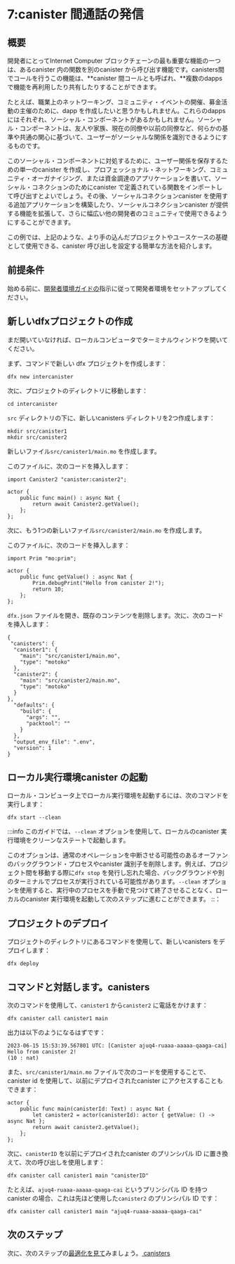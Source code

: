 # 7:canister 間通話の発信

## 概要

開発者にとってInternet Computer ブロックチェーンの最も重要な機能の一つは、あるcanister 内の関数を別のcanister から呼び出す機能です。canisters間でコールを行うこの機能は、**canister 間コールとも呼ばれ、**複数のdapps で機能を再利用したり共有したりすることができます。

たとえば、職業上のネットワーキング、コミュニティ・イベントの開催、募金活動の主催のために、dapp を作成したいと思うかもしれません。これらのdapps にはそれぞれ、ソーシャル・コンポーネントがあるかもしれません。ソーシャル・コンポーネントは、友人や家族、現在の同僚や以前の同僚など、何らかの基準や共通の関心に基づいて、ユーザーがソーシャルな関係を識別できるようにするものです。

このソーシャル・コンポーネントに対処するために、ユーザー関係を保存するための単一のcanister を作成し、プロフェッショナル・ネットワーキング、コミュニティ・オーガナイジング、または資金調達のアプリケーションを書いて、ソーシャル・コネクションのためにcanister で定義されている関数をインポートして呼び出すとよいでしょう。その後、ソーシャルコネクションcanister を使用する追加アプリケーションを構築したり、ソーシャルコネクションcanister が提供する機能を拡張して、さらに幅広い他の開発者のコミュニティで使用できるようにすることができます。

この例では、上記のような、より手の込んだプロジェクトやユースケースの基礎として使用できる、canister 呼び出しを設定する簡単な方法を紹介します。

## 前提条件

始める前に、[開発者環境ガイドの](./dev-env.md)指示に従って開発者環境をセットアップしてください。

## 新しいdfxプロジェクトの作成

まだ開いていなければ、ローカルコンピュータでターミナルウィンドウを開いてください。

まず、コマンドで新しい dfx プロジェクトを作成します：

    dfx new intercanister

次に、プロジェクトのディレクトリに移動します：

    cd intercanister

`src` ディレクトリの下に、新しいcanisters ディレクトリを2つ作成します：

    mkdir src/canister1
    mkdir src/canister2

新しいファイル`src/canister1/main.mo` を作成します。

このファイルに、次のコードを挿入します：

    import Canister2 "canister:canister2";
    
    actor {
        public func main() : async Nat {
            return await Canister2.getValue();
        };
    };

次に、もう1つの新しいファイル`src/canister2/main.mo` を作成します。

このファイルに、次のコードを挿入します：

    import Prim "mo:prim";
    
    actor {
        public func getValue() : async Nat {
            Prim.debugPrint("Hello from canister 2!");
            return 10;
        };
    };

`dfx.json` ファイルを開き、既存のコンテンツを削除します。次に、次のコードを挿入します：

    {
     "canisters": {
      "canister1": {
        "main": "src/canister1/main.mo",
        "type": "motoko"
      },
      "canister2": {
        "main": "src/canister2/main.mo",
        "type": "motoko"
      }
    },
      "defaults": {
        "build": {
          "args": "",
          "packtool": ""
        }
      },
      "output_env_file": ".env",
      "version": 1
    }

## ローカル実行環境canister の起動

ローカル・コンピュータ上でローカル実行環境を起動するには、次のコマンドを実行します：

    dfx start --clean

:::info
このガイドでは、`--clean` オプションを使用して、ローカルのcanister 実行環境をクリーンなステートで起動します。

このオプションは、通常のオペレーションを中断させる可能性のあるオーファンのバックグラウンド・プロセスやcanister 識別子を削除します。例えば、プロジェクト間を移動する際に`dfx stop` を発行し忘れた場合、バックグラウンドや別のターミナルでプロセスが実行されている可能性があります。`--clean` オプションを使用すると、実行中のプロセスを手動で見つけて終了させることなく、ローカルのcanister 実行環境を起動して次のステップに進むことができます。
::：

## プロジェクトのデプロイ

プロジェクトのディレクトリにあるコマンドを使用して、新しいcanisters をデプロイします：

    dfx deploy

## コマンドと対話します。canisters

次のコマンドを使用して、`canister1` から`canister2` に電話をかけます：

```
dfx canister call canister1 main 
```

出力は以下のようになるはずです：

    2023-06-15 15:53:39.567801 UTC: [Canister ajuq4-ruaaa-aaaaa-qaaga-cai] Hello from canister 2!
    (10 : nat)

また、`src/canister1/main.mo` ファイルで次のコードを使用することで、canister id を使用して、以前にデプロイされたcanister にアクセスすることもできます：

    actor {
        public func main(canisterId: Text) : async Nat {
            let canister2 = actor(canisterId): actor { getValue: () -> async Nat };
            return await canister2.getValue();
        };
    };

次に、`canisterID` を以前にデプロイされたcanister のプリンシパル ID に置き換えて、次の呼び出しを使用します：

    dfx canister call canister1 main "canisterID"

たとえば、`ajuq4-ruaaa-aaaaa-qaaga-cai` というプリンシパル ID を持つcanister の場合、これは先ほど使用した`canister2` のプリンシパル ID です：

    dfx canister call canister1 main "ajuq4-ruaaa-aaaaa-qaaga-cai"

## 次のステップ

次に、次のステップの[最適化を見て](./optimizing.md)みましょう。[ canisters](./optimizing.md)

<!---
# 7: Making inter-canister calls

## Overview
One of the most important features of the Internet Computer blockchain for developers is the ability to call functions in one canister from another canister. This capability to make calls between canisters—also sometimes referred to as **inter-canister calls**—enables you to reuse and share functionality in multiple dapps.

For example, you might want to create a dapp for professional networking, organizing community events, or hosting fundraising activities. Each of these dapps might have a social component that enables users to identify social relationships based on some criteria or shared interest, such as friends and family or current and former colleagues.

To address this social component, you might want to create a single canister for storing user relationships then write your professional networking, community organizing, or fundraising application to import and call functions that are defined in the canister for social connections. You could then build additional applications to use the social connections canister or extend the features provided by the social connections canister to make it useful to an even broader community of other developers.

This example will showcase a simple way to configure inter-canister calls that can be used as the foundation for more elaborate projects and use-cases such as those mentioned above. 

## Prerequisites

Before getting started, assure you have set up your developer environment according to the instructions in the [developer environment guide](./dev-env.md).

## Create a new dfx project 

Open a terminal window on your local computer, if you don’t already have one open.

First, create a new dfx project with the command:

```
dfx new intercanister
```

Then, navigate into the project's directory:

```
cd intercanister
```

Create two new directories under the `src` directory for your new canisters:

```
mkdir src/canister1
mkdir src/canister2
```

Create a new file, `src/canister1/main.mo`.

In this file, insert the following code:

```
import Canister2 "canister:canister2";

actor {
    public func main() : async Nat {
        return await Canister2.getValue();
    };
};
```

Then, create another new file, `src/canister2/main.mo`.

In this file, insert the following code:

```
import Prim "mo:prim";

actor {
    public func getValue() : async Nat {
        Prim.debugPrint("Hello from canister 2!");
        return 10;
    };
};
```

Open the `dfx.json` file and delete the existing content. Then, insert the following code:

```
{
 "canisters": {
  "canister1": {
    "main": "src/canister1/main.mo",
    "type": "motoko"
  },
  "canister2": {
    "main": "src/canister2/main.mo",
    "type": "motoko"
  }
},
  "defaults": {
    "build": {
      "args": "",
      "packtool": ""
    }
  },
  "output_env_file": ".env",
  "version": 1
}
```

## Starting the local canister execution environment 

To start the local execution environment on your local computer, run the following command:

```
dfx start --clean
```

:::info
For this guide, we’re using the `--clean` option to start the local canister execution environment in a clean state.

This option removes any orphan background processes or canister identifiers that might disrupt normal operations. For example, if you forgot to issue a `dfx stop` when moving between projects, you might have a process running in the background or in another terminal. The `--clean` option ensures that you can start the local canister execution environment and continue to the next step without manually finding and terminating any running processes.
:::

## Deploy your project 

Deploy your new canisters with the command in your project's directory:

```
dfx deploy
```

## Interacting with the canisters

Use the following command to make a call from `canister1` to `canister2`:

```
dfx canister call canister1 main 
```

The output should resemble the following:

```
2023-06-15 15:53:39.567801 UTC: [Canister ajuq4-ruaaa-aaaaa-qaaga-cai] Hello from canister 2!
(10 : nat)
```

Alternatively, you can also use a canister id to access a previously deployed canister by using the following piece of code in the `src/canister1/main.mo` file:

```
actor {
    public func main(canisterId: Text) : async Nat {
        let canister2 = actor(canisterId): actor { getValue: () -> async Nat };
        return await canister2.getValue();
    };
};
```

Then, use the following call, replacing `canisterID` with the principal ID of a previously deployed canister:

```
dfx canister call canister1 main "canisterID"
```

For example, for a canister with the principal ID of `ajuq4-ruaaa-aaaaa-qaaga-cai`, which is the principal ID of `canister2` that we used earlier:

```
dfx canister call canister1 main "ajuq4-ruaaa-aaaaa-qaaga-cai"
```

## Next steps

Next, let's take a look at [optimizing canisters](./optimizing.md)
-->
